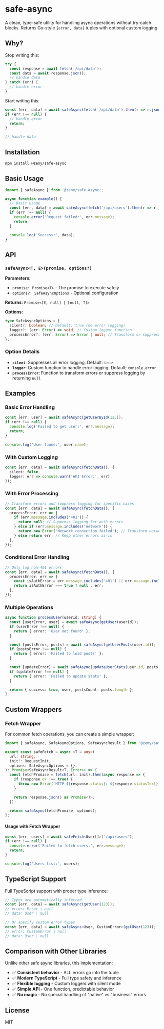 # safe-async

A clean, type-safe utility for handling async operations without try-catch blocks. Returns Go-style `[error, data]` tuples with optional custom logging.

## Why?

Stop writing this:

```typescript
try {
  const response = await fetch('/api/data');
  const data = await response.json();
  // handle data
} catch (err) {
  // handle error
}
```

Start writing this:

```typescript
const [err, data] = await safeAsync(fetch('/api/data').then(r => r.json()));
if (err !== null) {
  // handle error
  return;
}

// handle data
```

## Installation

```bash
npm install @zeny/safe-async
```

## Basic Usage

```typescript
import { safeAsync } from '@zeny/safe-async';

async function example() {
  // Basic usage
  const [err, data] = await safeAsync(fetch('/api/users').then(r => r.json()));
  if (err !== null) {
    console.error('Request failed:', err.message);
    return;
  }

  console.log('Success:', data);
}
```

## API

### `safeAsync<T, E>(promise, options?)`

**Parameters:**

- `promise: Promise<T>` - The promise to execute safely
- `options?: SafeAsyncOptions` - Optional configuration

**Returns:** `Promise<[E, null] | [null, T]>`

**Options:**

```typescript
type SafeAsyncOptions = {
  silent?: boolean; // Default: true (no error logging)
  logger?: (err: Error) => void; // Custom logger function
  processError?: (err: Error) => Error | null; // Transform or suppress errors
};
```

### Option Details

- **`silent`**: Suppresses all error logging. Default: `true`
- **`logger`**: Custom function to handle error logging. Default: `console.error`
- **`processError`**: Function to transform errors or suppress logging by returning `null`

## Examples

### Basic Error Handling

```typescript
const [err, user] = await safeAsync(getUserById(123));
if (err !== null) {
  console.log('Failed to get user:', err.message);
  return;
}

console.log('User found:', user.name);
```

### With Custom Logging

```typescript
const [err, data] = await safeAsync(fetchData(), {
  silent: false,
  logger: err => console.warn('API Error:', err),
});
```

### With Error Processing

```typescript
// Transform errors and suppress logging for specific cases
const [err, data] = await safeAsync(fetchData(), {
  processError: err => {
    if (err.message.includes('401')) {
      return null; // Suppress logging for auth errors
    } else if (err.message.includes('network')) {
      return new Error('Network connection failed'); // Transform network errors
    } else return err; // Keep other errors as-is
  },
});
```

### Conditional Error Handling

```typescript
// Only log non-401 errors
const [err, data] = await safeAsync(fetchData(), {
  processError: err => {
    const isAuthError = err.message.includes('401') || err.message.includes('Unauthorized');
    return isAuthError === true ? null : err;
  },
});
```

### Multiple Operations

```typescript
async function processUser(userId: string) {
  const [userError, user] = await safeAsync(getUser(userId));
  if (userError !== null) {
    return { error: 'User not found' };
  }

  const [postsError, posts] = await safeAsync(getUserPosts(user.id));
  if (postsError !== null) {
    return { error: 'Failed to load posts' };
  }

  const [updateError] = await safeAsync(updateUserStats(user.id, posts.length));
  if (updateError !== null) {
    return { error: 'Failed to update stats' };
  }

  return { success: true, user, postsCount: posts.length };
}
```

## Custom Wrappers

### Fetch Wrapper

For common fetch operations, you can create a simple wrapper:

```typescript
import { safeAsync, SafeAsyncOptions, SafeAsyncResult } from '@zeny/safe-async';

export const safeFetch = async <T = any>(
  url: string,
  init?: RequestInit,
  options: SafeAsyncOptions = {},
): Promise<SafeAsyncResult<T, Error>> => {
  const fetchPromise = fetch(url, init).then(async response => {
    if (response.ok !== true) {
      throw new Error(`HTTP ${response.status}: ${response.statusText}`);
    }

    return response.json() as Promise<T>;
  });

  return safeAsync(fetchPromise, options);
};
```

#### Usage with Fetch Wrapper

```typescript
const [err, users] = await safeFetch<User[]>('/api/users');
if (err !== null) {
  console.error('Failed to fetch users:', err.message);
  return;
}

console.log('Users list:', users);
```

## TypeScript Support

Full TypeScript support with proper type inference:

```typescript
// Types are automatically inferred
const [err, data] = await safeAsync(getUser(123));
// error: Error | null
// data: User | null

// Or specify custom error types
const [err, data] = await safeAsync<User, CustomError>(getUser(123));
// error: CustomError | null
// data: User | null
```

## Comparison with Other Libraries

Unlike other safe async libraries, this implementation:

- ✅ **Consistent behavior** - ALL errors go into the tuple
- ✅ **Modern TypeScript** - Full type safety and inference
- ✅ **Flexible logging** - Custom loggers with silent mode
- ✅ **Simple API** - One function, predictable behavior
- ✅ **No magic** - No special handling of "native" vs "business" errors

## License

MIT
